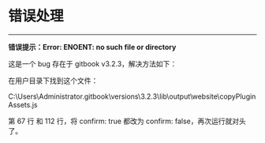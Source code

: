 # 错误处理

----------------------------------

**错误提示：Error: ENOENT: no such file or directory**

这是一个 bug 存在于 gitbook v3.2.3，解决方法如下：	

在用户目录下找到这个文件：

C:\Users\Administrator\.gitbook\versions\3.2.3\lib\output\website\copyPluginAssets.js

第 67 行 和 112 行，将 confirm: true 都改为 confirm: false，再次运行就对头了。

